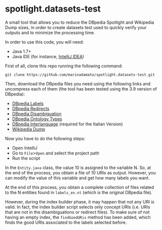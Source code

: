 # spotlight.datasets-test

A small tool that allows you to reduce the DBpedia Spotlight and Wikipedia Dump sizes, in order to create datasets test used to quickly verify your outputs and to minimize the processing time.    

In order to use this code, you will need: 

* Java 1.7+
* Java IDE (for instance, [IntelliJ IDEA](https://www.jetbrains.com/idea/download/#section=windows))

First of all, clone this repo running the following command:

```
git clone https://github.com/marinadamato/spotlight.datasets-test.git
```

Then, download the DBpedia files you need using the following links and uncompress each of them (the tool has been tested using the 3.9 version of DBpedia):
* [DBpedia Labels](http://downloads.dbpedia.org/3.9/en/labels_en.nt.bz2)
* [DBpedia Redirects](http://downloads.dbpedia.org/3.9/en/redirects_en.nt.bz2)
* [DBpedia Disambiguation](http://downloads.dbpedia.org/3.9/en/disambiguations_en.nt.bz2)
* [DBpedia Ontology Types](http://downloads.dbpedia.org/3.9/en/instance_types_en.nt.bz2)
* [DBpedia Interlanguage](http://downloads.dbpedia.org/3.9/it/interlanguage_links_it.nt.bz2) (required for the Italian Version)
* [Wikipedia Dump](https://ftp.acc.umu.se/mirror/wikimedia.org/dumps/enwiki/20180820/enwiki-20180820-pages-articles-multistream.xml.bz2)

Now you have to do the following steps:
* Open IntelliJ
* Go to ```File```>```Open``` and select the project path
* Run the script

In the ```Entity.java``` class, the value 10 is assigned to the variable N. So, at the end of the process, you obtain a file of 10 URIs as output. However, you can modify the value of this variable and get how many labels you want.

At the end of this process, you obtain a complete collection of files related to the N entities found in ```labels_en.nt``` (which is the original DBpedia file). 

However, during the index builder phase, it may happen that not any URI is valid. In fact, the index builder script selects only concept URIs (i.e. URIs that are not in the disambiguations or redirect files). To make sure of not having an empty index, the ```findGoodURis``` method has been added, which finds the good URIs associated to the labels selected before.
